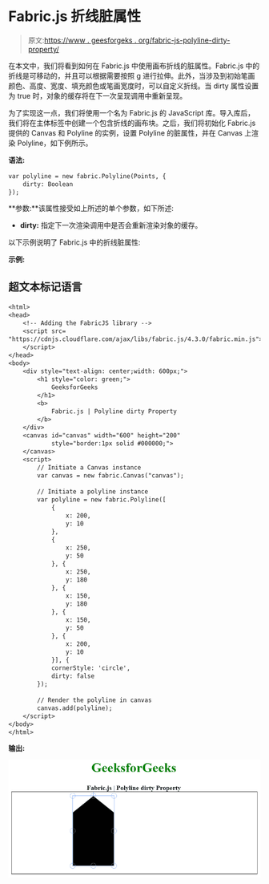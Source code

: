 # Fabric.js 折线脏属性

> 原文:[https://www . geesforgeks . org/fabric-js-polyline-dirty-property/](https://www.geeksforgeeks.org/fabric-js-polyline-dirty-property/)

在本文中，我们将看到如何在 Fabric.js 中使用画布折线的脏属性。Fabric.js 中的折线是可移动的，并且可以根据需要按照 g 进行拉伸。此外，当涉及到初始笔画颜色、高度、宽度、填充颜色或笔画宽度时，可以自定义折线。当 dirty 属性设置为 true 时，对象的缓存将在下一次呈现调用中重新呈现。

为了实现这一点，我们将使用一个名为 Fabric.js 的 JavaScript 库。导入库后，我们将在主体标签中创建一个包含折线的画布块。之后，我们将初始化 Fabric.js 提供的 Canvas 和 Polyline 的实例，设置 Polyline 的脏属性，并在 Canvas 上渲染 Polyline，如下例所示。

**语法:**

```
var polyline = new fabric.Polyline(Points, {  
    dirty: Boolean
});  
```

**参数:**该属性接受如上所述的单个参数，如下所述:

*   **dirty:** 指定下一次渲染调用中是否会重新渲染对象的缓存。

以下示例说明了 Fabric.js 中的折线脏属性:

**示例:**

## 超文本标记语言

```
<html>
<head>
    <!-- Adding the FabricJS library -->
    <script src=
"https://cdnjs.cloudflare.com/ajax/libs/fabric.js/4.3.0/fabric.min.js">
    </script>
</head>
<body>
    <div style="text-align: center;width: 600px;">
        <h1 style="color: green;">
            GeeksforGeeks
        </h1>
        <b>
            Fabric.js | Polyline dirty Property
        </b>
    </div>
    <canvas id="canvas" width="600" height="200" 
            style="border:1px solid #000000;">
    </canvas>
    <script>
        // Initiate a Canvas instance 
        var canvas = new fabric.Canvas("canvas");

        // Initiate a polyline instance 
        var polyline = new fabric.Polyline([
            {
                x: 200,
                y: 10
            },
            {
                x: 250,
                y: 50
            }, {
                x: 250,
                y: 180
            }, {
                x: 150,
                y: 180
            }, {
                x: 150,
                y: 50
            }, {
                x: 200,
                y: 10
            }], {
            cornerStyle: 'circle',
            dirty: false
        });

        // Render the polyline in canvas 
        canvas.add(polyline); 
    </script>
</body>
</html>
```

**输出:**

![](img/499fbac2da338f069b9706ef6591fd5d.png)
